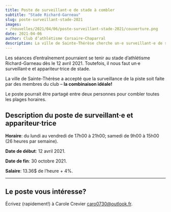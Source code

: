 ```yaml
---
title: Poste de surveillant·e de stade à combler
subtitle: "Stade Richard-Garneau"
slug: poste-surveillant-stade-2021
images:
- /nouvelles/2021/04/06/poste-surveillant-stade-2021/couverture.png
date: 2021-04-06
author: Club d’athlétisme Corsaire-Chaparral
description: La ville de Sainte-Thérèse cherche un·e surveillant·e de stade à partir du 12 avril. 
---
```


Les séances d’entraînement pourraient se tenir au stade d’athlétisme Richard-Garneau dès le 12 avril 2021.
Toutefois, il nous faut un·e surveillant·e et appariteur·trice de stade.

La ville de Sainte-Thérèse a accepté que la surveillance de la piste soit faite par des membres du club – **la combinaison idéale!**

Le poste pourrait être partagé entre deux personnes pour combler toutes les plages horaires.

## Description du poste de surveillant·e et appariteur·trice

**Horaire**: du lundi au vendredi de 17h00 à 21h00; samedi de 9h00 à 15h00 (26 heures par semaine).

**Date de début**: 12 avril 2021.

**Date de fin**: 30 octobre 2021.

**Salaire**: 13.36$ de l’heure + 4%.

---

## Le poste vous intéresse?

Écrivez (rapidement!) à Carole Crevier <caro0730@outlook.fr>.